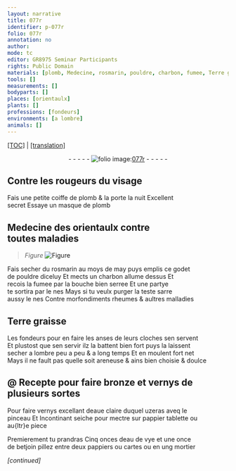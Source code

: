 ```yaml
---
layout: narrative
title: 077r
identifier: p-077r
folio: 077r
annotation: no
author:
mode: tc
editor: GR8975 Seminar Participants
rights: Public Domain
materials: [plomb, Medecine, rosmarin, pouldre, charbon, fumee, Terre graisse, areneuse, bronze, vernys, eaue claire, pappier, eau de vye, betjoin, pappiers, cartes]
tools: []
measurements: []
bodyparts: []
places: [orientaulx]
plants: []
professions: [fondeurs]
environments: [a lombre]
animals: []
---
```


<p><a href="{{ site.baseurl }}/diplomatic/">[TOC]</a> | <a href="{{ site.baseurl }}/texts/p-077r_tl/">[translation]</a></p><div class="folio" align="center">- - - - - <a href="http://gallica.bnf.fr/ark:/12148/btv1b10500001g/f159.image" target="_blank"><img src="https://cu-mkp.github.io/2017-workshop-edition/assets/photo-icon.png" alt="folio image: " style="display:inline-block; margin-bottom:-3px;"/>077r</a> - - - - - </div>  
  

## Contre les rougeurs du visage

 
Fais une petite coiffe de <span class="m">plomb</span> & la porte la nuit Excellent<br/> secret Essaye un masque de <span class="m">plomb</span>
 
 
  

## <span class="m">Medecine</span> des <span class="pl">orientaulx</span> contre<br/> toutes maladies

 
> *Figure*
> <a href="https://drive.google.com/open?id=0B9-oNrvWdlO5ckxxXzJIeWhnMDg" target="_blank"><img src="https://cu-mkp.github.io/GR8975-edition/assets/photo-icon.png" alt="Figure" style="display:inline-block; margin-bottom:-3px;"/></a>
 
Fais secher du <span class="m">rosmarin</span> au moys de may puys emplis ce godet<br/> de <span class="m">pouldre</span> diceluy Et mects un <span class="m">charbon</span> allume dessus Et<br/> recois la <span class="m">fumee</span> par la bouche bien serree Et une partye<br/> te sortira par le nes Mays si tu veulx purger la teste sarre<br/> aussy le nes Contre morfondiments rheumes & aultres malladies
 
 
  

## <span class="m">Terre graisse</span>

 
Les <span class="pro">fondeurs</span> pour en faire les anses de leurs cloches sen servent<br/> Et plustost que sen servir ilz la battent bien fort puys la laissent<br/> secher <span class="env">a lombre</span> peu a peu & a <span class="tmp">long temps</span> Et en moulent fort net<br/> Mays il ne fault pas quelle soit <span class="m">areneuse</span> <span class="del">&</span> ains bien choisie & doulce
 
 
  

## @ Recepte pour faire <span class="m">bronze</span> et <span class="m">vernys</span> de<br/> plusieurs sortes

 
Pour faire <span class="m">vernys</span> excellant d<span class="m">eaue claire</span> duquel uzeras aveq le<br/> pinceau Et Incontinant seiche pour mectre sur <span class="m">pappier</span> tablette ou<br/> au{ltr}e piece
 
Premierement tu prandras Cinq onces d<span class="m">eau de vye</span> et une once<br/> de <span class="m">betjoin</span> pillez entre deux <span class="m">pappiers</span> ou <span class="m">cartes</span> ou en ung mortier
 
*[continued]*
 
